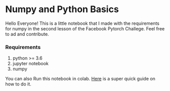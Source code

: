 # Numpy and Python Basics

Hello Everyone! This is a little notebook that I made with the requirements for numpy in the second lesson of the Facebook Pytorch Challege. Feel free to ad and contribute.

### Requirements

1. python >= 3.6
2. jupyter notebook
3. numpy 

You can also Run this notebook in colab. [Here](https://medium.com/@margaretmz/running-jupyter-notebook-with-colab-f4a29a9c7156) is a super quick guide on how to do it.
